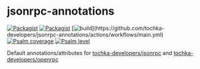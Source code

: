 # jsonrpc-annotations
[![Packagist](https://img.shields.io/packagist/v/tochka-developers/jsonrpc-annotations.svg)](https://packagist.org/packages/tochka-developers/jsonrpc-annotations)
[![Packagist](https://img.shields.io/packagist/dt/tochka-developers/jsonrpc-annotations.svg)](https://packagist.org/packages/tochka-developers/jsonrpc-annotations)
[![build](https://github.com/tochka-developers/jsonrpc-annotations/actions/workflows/main.yml/badge.svg?)](https://github.com/tochka-developers/jsonrpc-annotations/actions/workflows/main.yml)
[![Psalm coverage](https://shepherd.dev/github/tochka-developers/jsonrpc-annotations/coverage.svg)](https://shepherd.dev/github/tochka-developers/jsonrpc-annotations)
[![Psalm level](https://shepherd.dev/github/tochka-developers/jsonrpc-annotations/level.svg)](https://psalm.dev)

Default annotations/attributes for 
[tochka-developers/jsonrpc](https://github.com/tochka-developers/jsonrpc) and 
[tochka-developers/openrpc](https://github.com/tochka-developers/openrpc)
